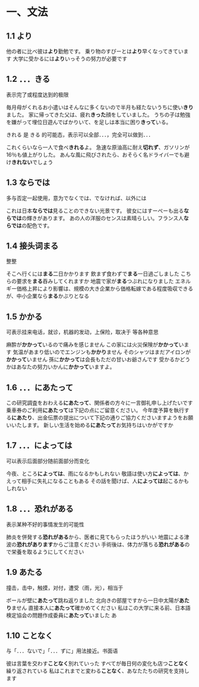 # 一、文法
## 1.1 より
他の者に比べ彼は**より**勤勉です。
乗り物のすぴーとは**より**早くなってきています
大学に受かるには**より**いっそうの努力が必要です

## 1.2 ．．．きる

表示完了或程度达到的极限

毎月母がくれるお小遣いはそんなに多くないので半月も経たないうちに使い**きり**ました。
家に帰ってきた父は、疲れ**きった**顔をしていました。
うちの子は勉強を嫌がって埋位日遊んでばかりいて、を足しは本当に困り**きって**いる。

きれる 是 きる 的可能态，表示可以全部．．．，完全可以做到．．．

これくらいなら一人で食べ**きれる**よ。
急速な原油高に耐え**切れず**、ガソリンが16％も値上がりした。
あんな風に飛びされたら、おそらく名ドライバーでも避け**きれない**でしょう

## 1.3 ならでは
多与否定一起使用，意为でなくでは、でなければ、以外には

これは日本**ならでは**見ることのできない光景です。
彼女にはすーぺーも出る**ならでは**の輝きがあります。
あの人の洋服のセンスは素晴らしい。フランス人**ならでは**の配色です。

## 1.4 接头词まる
整整

そこへ行くには**まる**二日かかります
飲まず食わずで**まる**一日過ごしました
こちらの要求を**まる**吞みしてくれますか
地震で家が**まる**つぶれになりました
エネルギー価格上昇により影響は、規模の大き企業から価格転嫁である程度吸収できるが、中小企業なら**まる**かぶりとなる

## 1.5 かかる
可表示挂来电话，就诊，机器的发动，上保险，取决于 等各种意思

麻酔が**かかって**いるので痛みを感じません
この家には火災保険が**かかって**います
気温があまり低いのでエンジンも**かかり**ません
そのシャツはまだアイロンが**かかって**いません
孫に**かかって**は会長もただの甘いお爺さんです
受かるかどうかはあなたの努力いかんに**かかって**いますよ。

## 1.6 ．．．にあたって

この研究調査をおわえる**にあたって**、関係者の方々に一言御礼申し上げたいです
乗車券のご利用**にあたって**は下記の点にご留意ください。
今年度予算を執行する**にあたり**、出金伝票の提出について下記の通りご協力くださいますようをお願いいたします。
新しい生活を始める**にあたって**お気持ちはいかがですか

## 1.7 ．．．によっては
可以表示后面部分随前面部分而变化

今夜、ところ**によっては**、雨になるかもしれない
敬語は使い方**によっては**、かえって相手に失礼になることもある
その話を聞けば、人**によっては**起こるかもしれない

## 1.8 ．．．恐れがある
表示某种不好的事情发生的可能性

肺炎を併発する**恐れがある**から、医者に見てもらったほうがいい
地震による津波の**恐れがあります**からご注意ください
手術後は、体力が落ちる**恐れがある**ので栄養を取るようにしてください

## 1.9 あたる
撞击，击中，触摸，对付，遭受（雨，光），相当于

ボールが壁に**あたって**跳ね返りました
北向きの部屋ですから一日中太陽が**あたり**ません
直接本人に**あたって**確かめてください
私はこの大学に来る前、日本語検定協会の問題作成委員に**あたって**いました
あ
## 1.10 ことなく
与「．．．ないで」「．．．ずに」用法接近。书面语

彼は言葉を交わす**ことなく**別れていった
すべてが毎日何の変化も店つ**ことなく**繰り返されている
私はこれまでと変わる**ことなく**、あなたたちの研究を支持します
